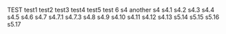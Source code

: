 TEST
test1
test2
test3
test4
test5
test 6
s4 another s4
s4.1
s4.2
s4.3
s4.4
s4.5
s4.6
s4.7
s4.7.1
s4.7.3
s4.8
s4.9
s4.10
s4.11
s4.12
s4.13
s5.14
s5.15
s5.16
s5.17